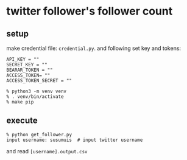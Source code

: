 # twitter follower's follower count

## setup

make credential file: `credential.py`.
and following set key and tokens:

```
API_KEY = ""
SECRET_KEY = ""
BEARAR_TOKEN = ""
ACCESS_TOKEN= ""
ACCESS_TOKEN_SECRET = ""
```

```console
% python3 -m venv venv
% . venv/bin/activate
% make pip
```

## execute

```console
% python get_follower.py
input username: susumuis  # input twitter username
```

and read `[username].output.csv`
